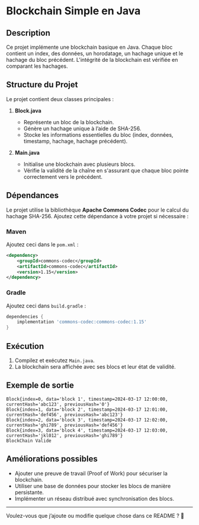 
# Blockchain Simple en Java

## Description  
Ce projet implémente une blockchain basique en Java. Chaque bloc contient un index, des données, un horodatage, un hachage unique et le hachage du bloc précédent. L'intégrité de la blockchain est vérifiée en comparant les hachages.

## Structure du Projet  
Le projet contient deux classes principales :  

1. **Block.java**  
   - Représente un bloc de la blockchain.  
   - Génère un hachage unique à l’aide de SHA-256.  
   - Stocke les informations essentielles du bloc (index, données, timestamp, hachage, hachage précédent).  

2. **Main.java**  
   - Initialise une blockchain avec plusieurs blocs.  
   - Vérifie la validité de la chaîne en s'assurant que chaque bloc pointe correctement vers le précédent.  

## Dépendances  
Le projet utilise la bibliothèque **Apache Commons Codec** pour le calcul du hachage SHA-256. Ajoutez cette dépendance à votre projet si nécessaire :  

### Maven  
Ajoutez ceci dans le `pom.xml` :  
```xml
<dependency>
    <groupId>commons-codec</groupId>
    <artifactId>commons-codec</artifactId>
    <version>1.15</version>
</dependency>
```

### Gradle  
Ajoutez ceci dans `build.gradle` :  
```gradle
dependencies {
    implementation 'commons-codec:commons-codec:1.15'
}
```

## Exécution  
1. Compilez et exécutez `Main.java`.  
2. La blockchain sera affichée avec ses blocs et leur état de validité.  

## Exemple de sortie  
```shell
Block{index=0, data='block 1', timestamp=2024-03-17 12:00:00, currentHash='abc123', previousHash='0'}
Block{index=1, data='block 2', timestamp=2024-03-17 12:01:00, currentHash='def456', previousHash='abc123'}
Block{index=2, data='block 3', timestamp=2024-03-17 12:02:00, currentHash='ghi789', previousHash='def456'}
Block{index=3, data='block 4', timestamp=2024-03-17 12:03:00, currentHash='jkl012', previousHash='ghi789'}
BlockChain Valide
```

## Améliorations possibles  
- Ajouter une preuve de travail (Proof of Work) pour sécuriser la blockchain.  
- Utiliser une base de données pour stocker les blocs de manière persistante.  
- Implémenter un réseau distribué avec synchronisation des blocs.  

---

Voulez-vous que j’ajoute ou modifie quelque chose dans ce README ? 🚀
